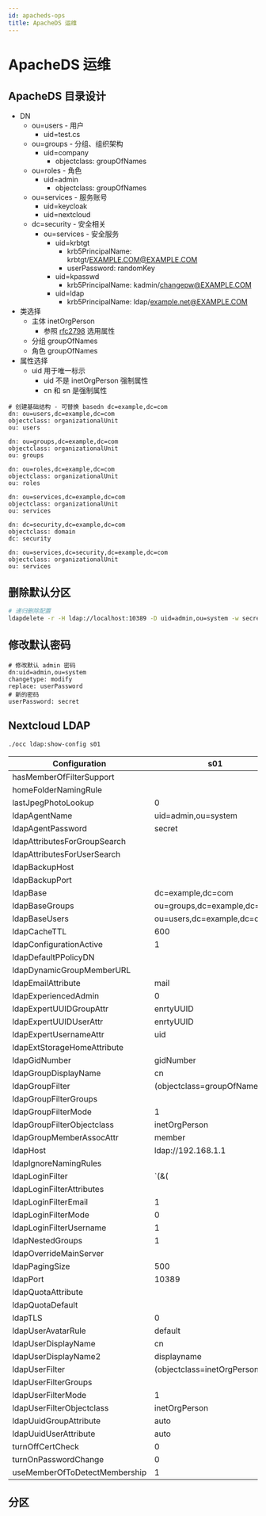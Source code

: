 ```yaml
---
id: apacheds-ops
title: ApacheDS 运维
---
```


# ApacheDS 运维

## ApacheDS 目录设计

- DN
  - ou=users - 用户
    - uid=test.cs
  - ou=groups - 分组、组织架构
    - uid=company
      - objectclass: groupOfNames
  - ou=roles - 角色
    - uid=admin
      - objectclass: groupOfNames
  - ou=services - 服务账号
    - uid=keycloak
    - uid=nextcloud
  - dc=security - 安全相关
    - ou=services - 安全服务
      - uid=krbtgt
        - krb5PrincipalName: krbtgt/EXAMPLE.COM@EXAMPLE.COM
        - userPassword: randomKey
      - uid=kpasswd
        - krb5PrincipalName: kadmin/changepw@EXAMPLE.COM
      - uid=ldap
        - krb5PrincipalName: ldap/example.net@EXAMPLE.COM
- 类选择
  - 主体 inetOrgPerson
    - 参照 [rfc2798](https://tools.ietf.org/html/rfc2798) 选用属性
  - 分组 groupOfNames
  - 角色 groupOfNames
- 属性选择
  - uid 用于唯一标示
    - uid 不是 inetOrgPerson 强制属性
    - cn 和 sn 是强制属性

```ldif
# 创建基础结构 - 可替换 basedn dc=example,dc=com
dn: ou=users,dc=example,dc=com
objectclass: organizationalUnit
ou: users

dn: ou=groups,dc=example,dc=com
objectclass: organizationalUnit
ou: groups

dn: ou=roles,dc=example,dc=com
objectclass: organizationalUnit
ou: roles

dn: ou=services,dc=example,dc=com
objectclass: organizationalUnit
ou: services

dn: dc=security,dc=example,dc=com
objectclass: domain
dc: security

dn: ou=services,dc=security,dc=example,dc=com
objectclass: organizationalUnit
ou: services
```

## 删除默认分区

```bash
# 递归删除配置
ldapdelete -r -H ldap://localhost:10389 -D uid=admin,ou=system -w secret ads-partitionId=example,ou=partitions,ads-directoryServiceId=default,ou=config
```

## 修改默认密码

```ldif
# 修改默认 admin 密码
dn:uid=admin,ou=system
changetype: modify
replace: userPassword
# 新的密码
userPassword: secret
```

## Nextcloud LDAP

```bash
./occ ldap:show-config s01
```

| Configuration                 | s01                                                                                     |
| ----------------------------- | --------------------------------------------------------------------------------------- |
| hasMemberOfFilterSupport      |                                                                                         |
| homeFolderNamingRule          |                                                                                         |
| lastJpegPhotoLookup           | 0                                                                                       |
| ldapAgentName                 | uid=admin,ou=system                                                                     |
| ldapAgentPassword             | secret                                                                                  |
| ldapAttributesForGroupSearch  |                                                                                         |
| ldapAttributesForUserSearch   |                                                                                         |
| ldapBackupHost                |                                                                                         |
| ldapBackupPort                |                                                                                         |
| ldapBase                      | dc=example,dc=com                                                                       |
| ldapBaseGroups                | ou=groups,dc=example,dc=com                                                             |
| ldapBaseUsers                 | ou=users,dc=example,dc=com                                                              |
| ldapCacheTTL                  | 600                                                                                     |
| ldapConfigurationActive       | 1                                                                                       |
| ldapDefaultPPolicyDN          |                                                                                         |
| ldapDynamicGroupMemberURL     |                                                                                         |
| ldapEmailAttribute            | mail                                                                                    |
| ldapExperiencedAdmin          | 0                                                                                       |
| ldapExpertUUIDGroupAttr       | enrtyUUID                                                                               |
| ldapExpertUUIDUserAttr        | enrtyUUID                                                                               |
| ldapExpertUsernameAttr        | uid                                                                                     |
| ldapExtStorageHomeAttribute   |                                                                                         |
| ldapGidNumber                 | gidNumber                                                                               |
| ldapGroupDisplayName          | cn                                                                                      |
| ldapGroupFilter               | (objectclass=groupOfNames)                                                              |
| ldapGroupFilterGroups         |                                                                                         |
| ldapGroupFilterMode           | 1                                                                                       |
| ldapGroupFilterObjectclass    | inetOrgPerson                                                                           |
| ldapGroupMemberAssocAttr      | member                                                                                  |
| ldapHost                      | ldap://192.168.1.1                                                                      |
| ldapIgnoreNamingRules         |                                                                                         |
| ldapLoginFilter               | `(&(|(objectclass=inetOrgPerson))(|(uid=%uid)(|(mailPrimaryAddress=%uid)(mail=%uid))))` |
| ldapLoginFilterAttributes     |                                                                                         |
| ldapLoginFilterEmail          | 1                                                                                       |
| ldapLoginFilterMode           | 0                                                                                       |
| ldapLoginFilterUsername       | 1                                                                                       |
| ldapNestedGroups              | 1                                                                                       |
| ldapOverrideMainServer        |                                                                                         |
| ldapPagingSize                | 500                                                                                     |
| ldapPort                      | 10389                                                                                   |
| ldapQuotaAttribute            |                                                                                         |
| ldapQuotaDefault              |                                                                                         |
| ldapTLS                       | 0                                                                                       |
| ldapUserAvatarRule            | default                                                                                 |
| ldapUserDisplayName           | cn                                                                                      |
| ldapUserDisplayName2          | displayname                                                                             |
| ldapUserFilter                | (objectclass=inetOrgPerson)                                                             |
| ldapUserFilterGroups          |                                                                                         |
| ldapUserFilterMode            | 1                                                                                       |
| ldapUserFilterObjectclass     | inetOrgPerson                                                                           |
| ldapUuidGroupAttribute        | auto                                                                                    |
| ldapUuidUserAttribute         | auto                                                                                    |
| turnOffCertCheck              | 0                                                                                       |
| turnOnPasswordChange          | 0                                                                                       |
| useMemberOfToDetectMembership | 1                                                                                       |

## 分区


```ldif

```
